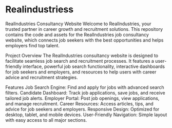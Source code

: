 # Realindustriess
RealIndustries Consultancy Website
Welcome to RealIndustries, your trusted partner in career growth and recruitment solutions. This repository contains the code and assets for the RealIndustries job consultancy website, which connects job seekers with the best opportunities and helps employers find top talent.

Project Overview
The RealIndustries consultancy website is designed to facilitate seamless job search and recruitment processes. It features a user-friendly interface, powerful job search functionality, interactive dashboards for job seekers and employers, and resources to help users with career advice and recruitment strategies.

Features
Job Search Engine: Find and apply for jobs with advanced search filters.
Candidate Dashboard: Track job applications, save jobs, and receive tailored job alerts.
Employer Portal: Post job openings, view applications, and manage recruitment.
Career Resources: Access articles, tips, and advice for job seekers and employers.
Responsive Design: Optimized for desktop, tablet, and mobile devices.
User-Friendly Navigation: Simple layout with easy access to all major sections.
